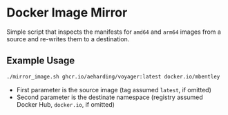# Docker Image Mirror

Simple script that inspects the manifests for `amd64` and `arm64` images from a source and re-writes them to a destination.

## Example Usage

```bash
./mirror_image.sh ghcr.io/aeharding/voyager:latest docker.io/mbentley
```

* First parameter is the source image (tag assumed `latest`, if omitted)
* Second parameter is the destinate namespace (registry assumed Docker Hub, `docker.io`, if omitted)
